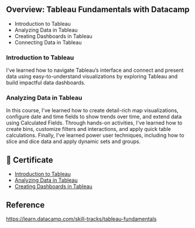 ## Overview: Tableau Fundamentals with Datacamp

- Introduction to Tableau
- Analyzing Data in Tableau
- Creating Dashboards in Tableau
- Connecting Data in Tableau

### Introduction to Tableau

I've learned how to navigate Tableau’s interface and connect and present data using easy-to-understand visualizations by exploring Tableau and build impactful data dashboards.

### Analyzing Data in Tableau

In this course, I've learned how to create detail-rich map visualizations, configure date and time fields to show trends over time, and extend data using Calculated Fields. 
Through hands-on activities,  I've learned how to create bins, customize filters and interactions, and apply quick table calculations. 
Finally, I've learned power user techniques, including how to slice and dice data and apply dynamic sets and groups.

## 📜 Certificate

- [Introduction to Tableau](https://github.com/minji-mia/Tableau/blob/main/Datacamp/Datacamp%20Certificate/Introduction%20to%20Tableau%20certificate.pdf)
- [Analyzing Data in Tableau](https://github.com/minji-mia/Tableau/blob/main/Datacamp/Datacamp%20Certificate/Analyzing%20Data%20in%20Tableau%20certificate.pdf)
- [Creating Dashboards in Tableau](https://github.com/minji-mia/Tableau/blob/main/Datacamp/Datacamp%20Certificate/Creating%20Dashboards%20in%20Tableau%20certificate.pdf)

## Reference

https://learn.datacamp.com/skill-tracks/tableau-fundamentals

